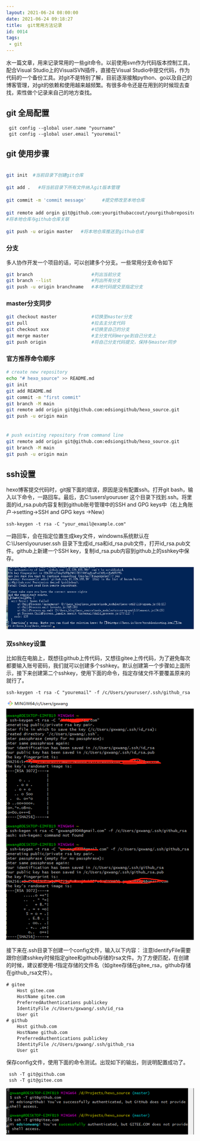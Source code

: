 ```yaml
---
layout: 2021-06-24 08:00:00
date: 2021-06-24 09:18:27
title:  git常用方法记录
id: 0014
tags: 
 - git
---
```


水一篇文章，用来记录常用的一些git命令。以前使用svn作为代码版本控制工具，配合Visual Studio上的VisualSVN插件，直接在Visual Studio中提交代码，作为代码的一个备份工具。对git不是特别了解，目前逐渐接触python、go以及自己的博客管理，对git的依赖和使用越来越频繁。有很多命令还是在用到的时候现去查找，索性做个记录来自己的地方查找。

## git 全局配置

```
 git config --global user.name "yourname"
 git config --global user.email "youremail"
```

<!--more-->

## git 使用步骤

``` bash

git init  #当前目录下创建git仓库

git add .   #将当前目录下所有文件纳入git版本管理

git commit -m 'commit message'      #提交修改至本地仓库

git remote add orgin git@github.com:yourgithubaccout/yourgithubrepository.git
#将本地仓库与github仓库关联

git push -u origin master   #将本地仓库推送至github仓库
```
### 分支
多人协作开发一个项目的话，可以创建多个分支。一些常用分支命令如下

``` bash
git branch                      #列出当前分支
git branch --list               #列出所有分支
git push -u origin branchname   #本地代码提交至指定分支
```
### master分支同步

``` bash
git checkout master             #切换至master分支
git pull                        #拉去主分支代码
git checkout xxx                #切换至自己的分支
git merge master                #主分支代码merge到自己分支上
git push origin                 #将自己分支代码提交，保持与master同步
```

### 官方推荐命令顺序

``` bash
# create new repository
echo "# hexo_source" >> README.md
git init
git add README.md
git commit -m "first commit"
git branch -M main
git remote add origin git@github.com:edsiongithub/hexo_source.git
git push -u origin main


# push existing repository from command line
git remote add origin git@github.com:edsiongithub/hexo_source.git
git branch -M main
git push -u origin main
```


## ssh设置

hexo博客提交代码时，git报下面的错误，原因是没有配置ssh。打开git bash，输入以下命令，一路回车。最后，去C:\users\youruser 这个目录下找到.ssh。将里面的id_rsa.pub内容复制到github账号管理中的SSH and GPG keys中（右上角账户->setting->SSH and GPG keys ->New）

```
ssh-keygen -t rsa -C "your_email@example.com"
```
一路回车，会在指定位置生成key文件，windowns系统默认在C:\Users\youruser\.ssh 目录下生成id_rsa和id_rsa.pub文件，打开id_rsa.pub文件。github上新建一个SSH key，复制id_rsa.pub内容到github上的sshkey中保存。

![git上传报错](https://raw.githubusercontent.com/edsiongithub/blogimages/master/20210624/error.png)


### 双sshkey设置

比如我在电脑上，既想往github上传代码，又想往gitee上传代码，为了避免每次都要输入账号密码，我们就可以创建多个sshkey。默认创建第一个步骤如上面所示，接下来创建第二个sshkey，使用下面的命令，指定存储文件不要覆盖原来的就行了。

```
ssh-keygen -t rsa -C "youremail" -f /c/Users/youruser/.ssh/github_rsa
```
![双sshkey](https://raw.githubusercontent.com/edsiongithub/blogimages/master/20210624/%E5%8F%8Csshkey.png)

接下来在.ssh目录下创建一个config文件，输入以下内容：
注意IdentifyFile需要跟你创建sshkey时候指定gitee和github存储的rsa文件。为了方便匹配，在创建的时候，建议都使用-f指定存储的文件名（如gitee存储在gitee_rsa，github存储在github_rsa文件）。
```
# gitee
    Host gitee.com
    HostName gitee.com
    PreferredAuthentications publickey
    IdentityFile /c/Users/gxwang/.ssh/id_rsa    
    User git
# github
    Host github.com
    HostName github.com
    PreferredAuthentications publickey
    IdentityFile /c/Users/gxwang/.ssh/github_rsa
    User git

```
保存config文件，使用下面的命令测试。出现如下的输出，则说明配置成功了。
```
 ssh -T git@github.com
 ssh -T git@gitee.com
```
![测试ssh链接成功](https://raw.githubusercontent.com/edsiongithub/blogimages/master/20210624/ssh%E6%B5%8B%E8%AF%95.png)




